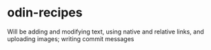 # odin-recipes

Will be adding and modifying text, using native and relative links, and uploading images; writing commit messages